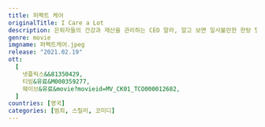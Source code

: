 ```yaml
---
title: 퍼펙트 케어
originalTitle: I Care a Lot
description: 은퇴자들의 건강과 재산을 관리하는 CEO 말라, 알고 보면 일사불란한 한탕 털이 기업이다. 사람을 요양원으로 집과 가구는 경매로 모든 것을 탈탈 터는 게 그들의 주업. 법꾸라지 그들은 치밀한 계획 하에 법의 테두리에서 한치도 벗어나지 않는다. 이렇게 완벽한 말라의 케어 비즈니스에 순진한 양 같은 다음 타겟이 잡히고 더욱 더 완벽한 케어 서비스를 계획하기 시작하는데...
genre: movie
imgname: 퍼펙트케어.jpeg
release: "2021.02.19"
ott:
  [
    넷플릭스&&81350429,
    티빙&유료&M000359277,
    웨이브&유료&movie?movieid=MV_CK01_TCO000012682,
  ]
countries: [영국]
categories: [범죄, 스릴러, 코미디]
---
```

